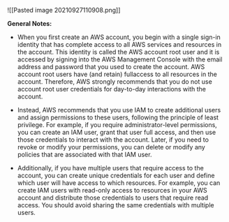 ![[Pasted image 20210927110908.png]]

**General Notes:**
* When you first create an AWS account, you begin with a single sign-in identity that has complete access to all AWS services and resources in the account. This identity is called the AWS account root user and it is accessed by signing into the AWS Management Console with the email address and password that you used to create the account. AWS account root users have (and retain) fullaccess to all resources in the account. Therefore, AWS strongly recommends that you do not use account root user credentials for day-to-day interactions with the account.

* Instead, AWS recommends that you use IAM to create additional users and assign permissions to these users, following the principle of least privilege. For example, if you require administrator-level permissions, you can create an IAM user, grant that user full access, and then use those credentials to interact with the account. Later, if you need to revoke or modify your permissions, you can delete or modify any policies that are associated with that IAM user.

*  Additionally, if you have multiple users that require access to the account, you can create unique credentials for each user and define which user will have access to which resources. For example, you can create IAM users with read-only access to resources in your AWS account and distribute those credentials to users that require read access. You should avoid sharing the same credentials with multiple users.